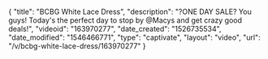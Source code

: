 {
    "title": "BCBG White Lace Dress",
    "description": "?ONE DAY SALE? You guys! Today's the perfect day to stop by @Macys and get crazy good deals!",
    "videoid": "163970277",
    "date_created": "1526735534",
    "date_modified": "1546466771",
    "type": "captivate",
    "layout": "video",
    "url": "\/v\/bcbg-white-lace-dress\/163970277"
}